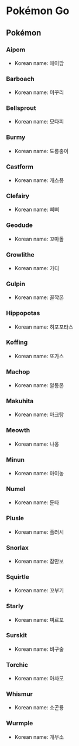 # Pokémon Go
## Pokémon
### Aipom
* Korean name: 에이팜

### Barboach
* Korean name: 미꾸리

### Bellsprout
* Korean name: 모다피

### Burmy
* Korean name: 도롱충이

### Castform
* Korean name: 캐스퐁

### Clefairy
* Korean name: 삐삐

### Geodude
* Korean name: 꼬마돌

### Growlithe
* Korean name: 가디

### Gulpin
* Korean name: 꼴깍몬

### Hippopotas
* Korean name: 히포포타스

### Koffing
* Korean name: 또가스

### Machop
* Korean name: 알통몬

### Makuhita
* Korean name: 마크탕

### Meowth
* Korean name: 나옹

### Minun
* Korean name: 마이농

### Numel
* Korean name: 둔타

### Plusle
* Korean name: 플러시

### Snorlax
* Korean name: 잠만보

### Squirtle
* Korean name: 꼬부기

### Starly
* Korean name: 찌르꼬

### Surskit
* Korean name: 비구술

### Torchic
* Korean name: 아차모

### Whismur
* Korean name: 소곤룡

### Wurmple
* Korean name: 개무소

